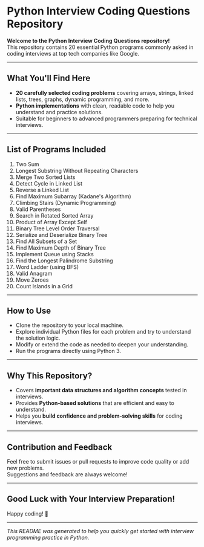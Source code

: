 # Python Interview Coding Questions Repository

**Welcome to the Python Interview Coding Questions repository!**  
This repository contains 20 essential Python programs commonly asked in coding interviews at top tech companies like Google.

---

## What You'll Find Here

- **20 carefully selected coding problems** covering arrays, strings, linked lists, trees, graphs, dynamic programming, and more.  
- **Python implementations** with clean, readable code to help you understand and practice solutions.  
- Suitable for beginners to advanced programmers preparing for technical interviews.

---

## List of Programs Included

1. Two Sum  
2. Longest Substring Without Repeating Characters  
3. Merge Two Sorted Lists  
4. Detect Cycle in Linked List  
5. Reverse a Linked List  
6. Find Maximum Subarray (Kadane's Algorithm)  
7. Climbing Stairs (Dynamic Programming)  
8. Valid Parentheses  
9. Search in Rotated Sorted Array  
10. Product of Array Except Self  
11. Binary Tree Level Order Traversal  
12. Serialize and Deserialize Binary Tree  
13. Find All Subsets of a Set  
14. Find Maximum Depth of Binary Tree  
15. Implement Queue using Stacks  
16. Find the Longest Palindrome Substring  
17. Word Ladder (using BFS)  
18. Valid Anagram  
19. Move Zeroes  
20. Count Islands in a Grid  

---

## How to Use

- Clone the repository to your local machine.  
- Explore individual Python files for each problem and try to understand the solution logic.  
- Modify or extend the code as needed to deepen your understanding.  
- Run the programs directly using Python 3.  

---

## Why This Repository?

- Covers **important data structures and algorithm concepts** tested in interviews.  
- Provides **Python-based solutions** that are efficient and easy to understand.  
- Helps you **build confidence and problem-solving skills** for coding interviews.

---

## Contribution and Feedback

Feel free to submit issues or pull requests to improve code quality or add new problems.  
Suggestions and feedback are always welcome!

---

## Good Luck with Your Interview Preparation!  
Happy coding! 🚀

---

*This README was generated to help you quickly get started with interview programming practice in Python.*
